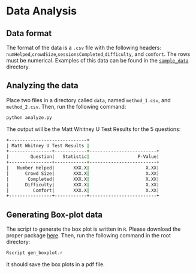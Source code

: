 # Data Analysis

## Data format

The format of the data is a `.csv` file with the following headers: `numHelped`,`crowdSize`,`sessionsCompleted`,`difficulty`, and `comfort`. The rows must be numerical. Examples of this data can be found in the [`sample_data`](/sample_data) directory.

## Analyzing the data

Place two files in a directory called `data`, named `method_1.csv`, and `method_2.csv`. Then, run the following command:

```bash
python analyze.py
```

The output will be the Matt Whitney U Test Results for the 5 questions:

```sh
+-----------------------------+
| Matt Whitney U Test Results |
+----------------+------------+-------------------------+
|        Question|   Statistic|                  P-Value|
+----------------+------------+-------------------------+
|   Number Helped|       XXX.X|                     X.XX|
|      Crowd Size|       XXX.X|                     X.XX|
|       Completed|       XXX.X|                     X.XX|
|      Difficulty|       XXX.X|                     X.XX|
|         Comfort|       XXX.X|                     X.XX|
+----------------+------------+-------------------------+
```

## Generating Box-plot data

The script to generate the box plot is written in `R`. Please download the proper package [here](https://cran.rstudio.com). Then, run the following command in the root directory:

```bash
Rscript gen_boxplot.r
```

It should save the box plots in a pdf file.